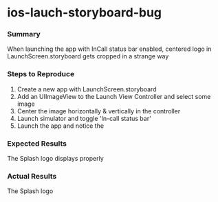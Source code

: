 # ios-lauch-storyboard-bug

### Summary
When launching the app with InCall status bar enabled, centered logo in LaunchScreen.storyboard gets cropped in a strange way

### Steps to Reproduce
1. Create a new app with LaunchScreen.storyboard
2. Add an UIImageView to the Launch View Controller and select some image
3. Center the image horizontally & vertically in the controller
4. Launch simulator and toggle 'In-call status bar'
5. Launch the app and notice the 

### Expected Results
The Splash logo displays properly

### Actual Results
The Splash logo 
